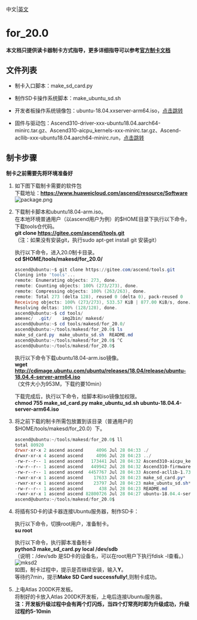 中文|[英文](README_EN.md)

# for_20.0

**本文档只提供读卡器制卡方式指导，更多详细指导可以参考[官方制卡文档](https://support.huaweicloud.com/usermanual-A200dk_3000/atlas200dk_02_0010.html)**

## 文件列表

- 制卡入口脚本：make_sd_card.py

- 制作SD卡操作系统脚本：make_ubuntu_sd.sh

- 开发者板操作系统镜像包：ubuntu-18.04.xxserver-arm64.iso，[点击跳转](http://cdimage.ubuntu.com/ubuntu/releases/18.04/release/)

- 固件与驱动包：Ascend310-driver-xxx-ubuntu18.04.aarch64-minirc.tar.gz、Ascend310-aicpu_kernels-xxx-minirc.tar.gz、Ascend-acllib-xxx-ubuntu18.04.aarch64-minirc.run，[点击跳转](https://www.huaweicloud.com/ascend/resource/Software)

## 制卡步骤

**制卡之前需要先将环境准备好**

1. 如下图下载制卡需要的软件包  
	下载地址：**https://www.huaweicloud.com/ascend/resource/Software**  
	![](https://images.gitee.com/uploads/images/2020/1205/162945_e7c3bea4_5400693.png "package.png")

2. 下载制卡脚本和ubuntu18.04-arm.iso。  
	在本地环境普通用户（以ascend用户为例）的$HOME目录下执行以下命令，下载tools仓代码。  
	**git clone https://gitee.com/ascend/tools.git**  
	（注：如果没有安装git，执行sudo apt-get install git 安装git）  

	执行以下命令，进入20.0制卡目录。  
	**cd $HOME/tools/makesd/for_20.0/**  
	```powershell  
	ascend@ubuntu:~$ git clone https://gitee.com/ascend/tools.git
	Cloning into 'tools'...
	remote: Enumerating objects: 273, done.
	remote: Counting objects: 100% (273/273), done.
	remote: Compressing objects: 100% (263/263), done.
	remote: Total 273 (delta 128), reused 0 (delta 0), pack-reused 0
	Receiving objects: 100% (273/273), 533.57 KiB | 877.00 KiB/s, done.
	Resolving deltas: 100% (128/128), done.
	ascend@ubuntu:~$ cd tools/
	amexec/  .git/    img2bin/ makesd/  
	ascend@ubuntu:~$ cd tools/makesd/for_20.0/
	ascend@ubuntu:~/tools/makesd/for_20.0$ ls
	make_sd_card.py  make_ubuntu_sd.sh  README.md
	ascend@ubuntu:~/tools/makesd/for_20.0$ ^C
	ascend@ubuntu:~/tools/makesd/for_20.0$ 
	```  
	执行以下命令下载ubuntu18.04-arm.iso镜像。  
	**wget http://cdimage.ubuntu.com/ubuntu/releases/18.04/release/ubuntu-18.04.4-server-arm64.iso**  
	（文件大小为953M，下载约要10min）  
	
	下载完成后，执行以下命令，给脚本和iso镜像加权限。  
	**chmod 755 make_sd_card.py make_ubuntu_sd.sh ubuntu-18.04.4-server-arm64.iso**  
	
3. 将之前下载的制卡所需包放置到该目录（普通用户的 $HOME/tools/makesd/for_20.0）下。  
	```powershell  
	ascend@ubuntu:~/tools/makesd/for_20.0$ ll
	total 80920
	drwxr-xr-x 2 ascend ascend     4096 Jul 28 04:33 ./
	drwxr-xr-x 4 ascend ascend     4096 Jul 28 04:23 ../
	-rw-r--r-- 1 ascend ascend   173441 Jul 28 04:32 Ascend310-aicpu_kernels-1.73.5.1.b050-minirc.tar.gz
	-rw-r--r-- 1 ascend ascend   449942 Jul 28 04:32 Ascend310-firmware-1.73.5.1.b050-minirc.run
	-rw-r--r-- 1 ascend ascend  4457767 Jul 28 04:33 Ascend-acllib-1.73.5.1.b050-ubuntu18.04.aarch64-minirc.run
	-rwxr-xr-x 1 ascend ascend    17633 Jul 28 04:23 make_sd_card.py*
	-rwxr-xr-x 1 ascend ascend    23797 Jul 28 04:23 make_ubuntu_sd.sh*
	-rw-r--r-- 1 ascend ascend      438 Jul 28 04:23 README.md
	-rwxr-xr-x 1 ascend ascend 82800726 Jul 28 04:27 ubuntu-18.04.4-server-arm64.iso*
	ascend@ubuntu:~/tools/makesd/for_20.0$ 
	```  

4. 将插有SD卡的读卡器连接Ubuntu服务器，制作SD卡：  

	执行以下命令，切换root用户，准备制卡。  
	**su root**

	执行以下命令，执行脚本准备制卡  
	**python3 make_sd_card.py local /dev/sdb**  
	（说明：/dev/sdb 是SD卡的设备名，可以在root用户下执行fdisk -l查看。）  
	![mksd2](https://images.gitee.com/uploads/images/2020/0729/140246_f7c541a0_5395865.png)  
	如图，制卡过程中，提示是否继续安装，输入**Y**。  
	等待约7min，提示**Make SD Card successfully!**,则制卡成功。  
	
5. 上电Atlas 200DK开发板。  
	将制好的卡放入Atlas 200DK开发板，上电后连接Ubuntu服务器。  
	**注：开发板升级过程中会有两个灯闪烁，当四个灯常亮时即为升级成功，升级过程约5-10min**  